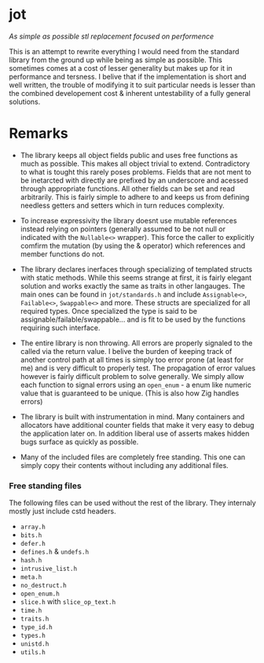 # jot
*As simple as possible stl replacement focused on performence*

This is an attempt to rewrite everything I would need from the standard library from the ground up while being as simple as possible. This sometimes comes at a cost of lesser generality but makes up for it in performance and tersness. I belive that if the implementation is short and well written, the trouble of modifying it to suit particular needs is lesser than the combined developement cost & inherent untestability of a fully general solutions.

# Remarks

- The library keeps all object fields public and uses free functions as much as possible. This makes all object trivial to extend. Contradictory to what is tought this rarely poses problems. Fields that are not ment to be inetarcted with directly are prefixed by an underscore and acessed through appropriate functions. All other fields can be set and read arbitrarily. This is fairly simple to adhere to and keeps us from defining needless getters and setters which in turn reduces complexity.

- To increase expressivity the library doesnt use mutable references instead relying on pointers (generally assumed to be not null or indicated with the `Nullable<>` wrapper). This force the caller to explicitly comfirm the mutation (by using the & operator) which references and member functions do not. 

- The library declares inerfaces through specializing of templated structs with static methods. While this seems strange at first, it is fairly elegant solution and works exactly the same as traits in other langauges. The main ones can be found in `jot/standards.h` and include `Assignable<>`, `Failable<>`, `Swappable<>` and more. These structs are specialized for all required types. Once specialized the type is said to be assignable/failable/swappable... and is fit to be used by the functions requiring such interface.

- The entire library is non throwing. All errors are properly signaled to the called via the return value. I belive the burden of keeping track of another control path at all times is simply too error prone (at least for me) and is very difficult to properly test. The propagation of error values however is fairly difficult problem to solve generally. We simply allow each function to signal errors using an `open_enum` - a enum like numeric value that is guaranteed to be unique. (This is also how Zig handles errors)   

- The library is built with instrumentation in mind. Many containers and allocators have additional counter fields that make it very easy to debug the application later on. In addition liberal use of asserts makes hidden bugs surface as quickly as possible.

- Many of the included files are completely free standing. This one can simply copy their contents without including any additional files.

### Free standing files

The following files can be used without the rest of the library. They internaly mostly just include cstd headers.

- `array.h`
- `bits.h`
- `defer.h`
- `defines.h` & `undefs.h`
- `hash.h`
- `intrusive_list.h`
- `meta.h`
- `no_destruct.h`
- `open_enum.h`
- `slice.h` with `slice_op_text.h`
- `time.h`
- `traits.h`
- `type_id.h`
- `types.h`
- `unistd.h`
- `utils.h`


